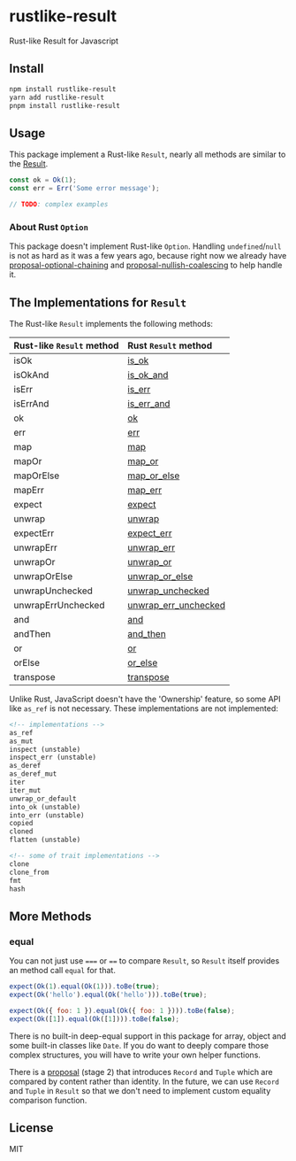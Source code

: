 # rustlike-result

Rust-like Result for Javascript

## Install

```sh
npm install rustlike-result
yarn add rustlike-result
pnpm install rustlike-result
```

## Usage

This package implement a Rust-like `Result`, nearly all methods are similar to the [Result].

```ts
const ok = Ok(1);
const err = Err('Some error message');

// TODO: complex examples
```

[result]: https://doc.rust-lang.org/std/result/enum.Result.html

### About Rust `Option`

This package doesn't implement Rust-like `Option`. Handling `undefined`/`null` is not as hard as it was a few years ago, because right now we already have [proposal-optional-chaining] and [proposal-nullish-coalescing] to help handle it.

[proposal-optional-chaining]: https://github.com/tc39/proposal-optional-chaining
[proposal-nullish-coalescing]: https://github.com/tc39/proposal-nullish-coalescing

## The Implementations for `Result`

The Rust-like `Result` implements the following methods:

| Rust-like `Result` method | Rust `Result` method   |
| :------------------------ | :--------------------- |
| isOk                      | [is_ok]                |
| isOkAnd                   | [is_ok_and]            |
| isErr                     | [is_err]               |
| isErrAnd                  | [is_err_and]           |
| ok                        | [ok]                   |
| err                       | [err]                  |
| map                       | [map]                  |
| mapOr                     | [map_or]               |
| mapOrElse                 | [map_or_else]          |
| mapErr                    | [map_err]              |
| expect                    | [expect]               |
| unwrap                    | [unwrap]               |
| expectErr                 | [expect_err]           |
| unwrapErr                 | [unwrap_err]           |
| unwrapOr                  | [unwrap_or]            |
| unwrapOrElse              | [unwrap_or_else]       |
| unwrapUnchecked           | [unwrap_unchecked]     |
| unwrapErrUnchecked        | [unwrap_err_unchecked] |
| and                       | [and]                  |
| andThen                   | [and_then]             |
| or                        | [or]                   |
| orElse                    | [or_else]              |
| transpose                 | [transpose]            |

Unlike Rust, JavaScript doesn't have the 'Ownership' feature, so some API like `as_ref` is not necessary. These implementations are not implemented:

```md
<!-- implementations -->
as_ref
as_mut
inspect (unstable)
inspect_err (unstable)
as_deref
as_deref_mut
iter
iter_mut
unwrap_or_default
into_ok (unstable)
into_err (unstable)
copied
cloned
flatten (unstable)

<!-- some of trait implementations -->
clone
clone_from
fmt
hash
```

[is_ok]: https://doc.rust-lang.org/std/result/enum.Result.html#method.is_ok
[is_ok_and]: https://doc.rust-lang.org/std/result/enum.Result.html#method.is_ok_and
[is_err]: https://doc.rust-lang.org/std/result/enum.Result.html#method.is_err
[is_err_and]: https://doc.rust-lang.org/std/result/enum.Result.html#method.is_err_and
[ok]: https://doc.rust-lang.org/std/result/enum.Result.html#method.ok
[err]: https://doc.rust-lang.org/std/result/enum.Result.html#method.err
[map]: https://doc.rust-lang.org/std/result/enum.Result.html#method.map
[map_or]: https://doc.rust-lang.org/std/result/enum.Result.html#method.map_or
[map_or_else]: https://doc.rust-lang.org/std/result/enum.Result.html#method.map_or_else
[map_err]: https://doc.rust-lang.org/std/result/enum.Result.html#method.map_err
[expect]: https://doc.rust-lang.org/std/result/enum.Result.html#method.expect
[unwrap]: https://doc.rust-lang.org/std/result/enum.Result.html#method.unwrap
[expect_err]: https://doc.rust-lang.org/std/result/enum.Result.html#method.expect_err
[unwrap_err]: https://doc.rust-lang.org/std/result/enum.Result.html#method.unwrap_err
[unwrap_or]: https://doc.rust-lang.org/std/result/enum.Result.html#method.unwrap_or
[unwrap_or_else]: https://doc.rust-lang.org/std/result/enum.Result.html#method.unwrap_or_else
[unwrap_unchecked]: https://doc.rust-lang.org/std/result/enum.Result.html#method.unwrap_unchecked
[unwrap_err_unchecked]: https://doc.rust-lang.org/std/result/enum.Result.html#method.unwrap_err_unchecked
[and]: https://doc.rust-lang.org/std/result/enum.Result.html#method.and
[and_then]: https://doc.rust-lang.org/std/result/enum.Result.html#method.and_then
[or]: https://doc.rust-lang.org/std/result/enum.Result.html#method.or
[or_else]: https://doc.rust-lang.org/std/result/enum.Result.html#method.or_else
[transpose]: https://doc.rust-lang.org/std/result/enum.Result.html#method.transpose

## More Methods
### equal

You can not just use `===` or `==` to compare `Result`, so `Result` itself provides an method call `equal` for that.

```javascript
expect(Ok(1).equal(Ok(1))).toBe(true);
expect(Ok('hello').equal(Ok('hello'))).toBe(true);

expect(Ok({ foo: 1 }).equal(Ok({ foo: 1 }))).toBe(false);
expect(Ok([1]).equal(Ok([1]))).toBe(false);
```

There is no built-in deep-equal support in this package for array, object and some built-in classes like `Date`. If you do want to deeply compare those complex structures, you will have to write your own helper functions.

There is a [proposal] (stage 2) that introduces `Record` and `Tuple` which are compared by content rather than identity. In the future, we can use `Record` and `Tuple` in `Result` so that we don't need to implement custom equality comparison function.

[proposal]: https://github.com/tc39/proposal-record-tuple

## License

MIT
